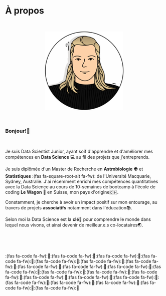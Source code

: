 # À propos

<p>&nbsp;</p>
<center>
<img src="jhupiterz.png" alt="julie" width="250"/>
</center>
<p>&nbsp;</p>

### Bonjour!:wave:

<p>&nbsp;</p>

Je suis Data Scientist Junior, ayant soif d'apprendre et d'améliorer mes compétences en **Data Science** :computer: au fil des projets que j'entreprends.

Je suis diplômée d'un Master de Recherche en **Astrobiologie** :alien: et **Statistiques** :(fas fa-square-root-alt fa-fw): de l'Université Macquarie, Sydney, Australie. J'ai récemment enrichi mes compétences quantitatives avec la Data Science au cours de 10-semaines de bootcamp à l'école de coding **Le Wagon** :space_invader: en Suisse, mon pays d'origine:switzerland:.

Constamment, je cherche à avoir un impact positif sur mon entourage, au travers de projets **associatifs** notamment dans l'éducation:books:. 

Selon moi la Data Science est la **clé**:key: pour comprendre le monde dans lequel nous vivons, et ainsi devenir de meilleur.e.s co-locataires:earth_asia:.

<p>&nbsp;</p>
<p>&nbsp;</p>

:(fas fa-code fa-fw)::blue_heart::(fas fa-code fa-fw)::blue_heart::(fas fa-code fa-fw)::blue_heart::(fas fa-code fa-fw)::blue_heart::(fas fa-code fa-fw)::blue_heart::(fas fa-code fa-fw)::blue_heart::(fas fa-code fa-fw)::blue_heart::(fas fa-code fa-fw)::blue_heart::(fas fa-code fa-fw)::blue_heart::(fas fa-code fa-fw)::blue_heart::(fas fa-code fa-fw)::blue_heart::(fas fa-code fa-fw)::blue_heart::(fas fa-code fa-fw)::blue_heart::(fas fa-code fa-fw)::blue_heart::(fas fa-code fa-fw)::blue_heart::(fas fa-code fa-fw)::blue_heart::(fas fa-code fa-fw)::blue_heart::(fas fa-code fa-fw)::blue_heart::(fas fa-code fa-fw)::blue_heart::(fas fa-code fa-fw)::blue_heart::(fas fa-code fa-fw)::blue_heart::(fas fa-code fa-fw)::blue_heart:
